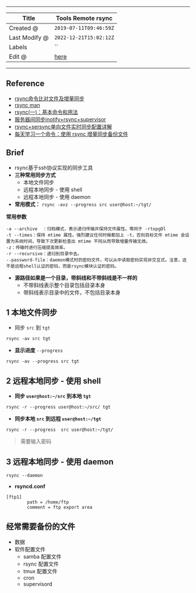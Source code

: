-----

| Title         | Tools Remote rsync                                  |
| ------------- | --------------------------------------------------- |
| Created @     | `2019-07-11T09:46:59Z`                              |
| Last Modify @ | `2022-12-21T15:02:12Z`                              |
| Labels        | \`\`                                                |
| Edit @        | [here](https://github.com/junxnone/linux/issues/44) |

-----

## Reference

  - [rsync命令比对文件及增量同步](https://www.cnblogs.com/keithtt/p/7293733.html)
  - [rsync man](https://www.cnblogs.com/f-ck-need-u/p/7221713.html)
  - [rsync(一)：基本命令和用法](https://www.cnblogs.com/f-ck-need-u/p/7220009.html)
  - [服务器间同步inotify+rsync+supervisor](https://blog.csdn.net/liy819/article/details/52125769)
  - [rsync+sersync单向文件实时同步配置详解](http://www.madown.com/2017/05/10/47/)
  - [每天学习一个命令：使用 rsync 增量同步备份文件
    ](https://einverne.github.io/post/2017/07/rsync-introduction.html)

## Brief

  - rsync基于ssh协议实现的同步工具
  - **三种常用同步方式**
      - 本地文件同步
      - 远程本地同步 - 使用 shell
      - 远程本地同步 - 使用 daemon
  - **常用模式：** `rsync -avz --progress src user@host:~/tgt/`

**常用参数**

    -a --archive  ：归档模式，表示递归传输并保持文件属性。等同于 -rtopgDl
    -t --times：保持 mtime 属性。强烈建议任何时候都加上 -t，否则目标文件 mtime 会设置为系统时间，导致下次更新检查出 mtime 不同从而导致增量传输无效。
    -z：传输时进行压缩提高效率。
    -r --recursive：递归到目录中去。
    --password-file：daemon模式时的密码文件，可以从中读取密码实现非交互式。注意，这不是远程shell认证的密码，而是rsync模块认证的密码。

  - **源路径如果是一个目录，带斜线和不带斜线是不一样的**
      - 不带斜线表示整个目录包括目录本身
      - 带斜线表示目录中的文件，不包括目录本身

## 1 本地文件同步

  - 同步 `src` 到 `tgt`

<!-- end list -->

    rsync -av src tgt

  - **显示进度** `--progress`

<!-- end list -->

    rsync -av --progress src tgt

## 2 远程本地同步 - 使用 shell

  - **同步 `user@host:~/src` 到本地 `tgt`**

<!-- end list -->

    rsync -r --progress user@host:~/src/ tgt

  - **同步本地 `src` 到远程 `user@host:~/tgt`**

<!-- end list -->

    rsync -r --progress  src user@host:~/tgt/

> 需要输入密码

## 3 远程本地同步 - 使用 daemon

    rsync --daemon

  - **rsyncd.conf**

<!-- end list -->

    [ftp1]
            path = /home/ftp
            comment = ftp export area

## 经常需要备份的文件

  - 数据
  - 软件配置文件
      - samba 配置文件
      - rsync 配置文件
      - tmux 配置文件
      - cron
      - supervisord

